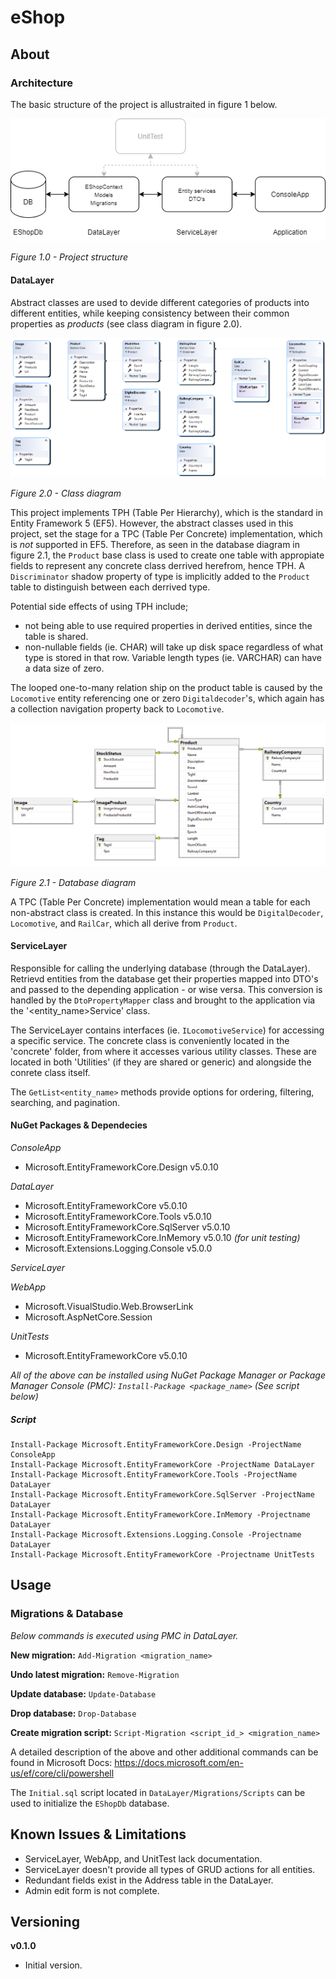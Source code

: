 # eShop
## About

### Architecture
The basic structure of the project is allustraited in figure 1 below.

![E Shop.Drawio](eShop.drawio.png)

*Figure 1.0 - Project structure*

#### DataLayer
Abstract classes are used to devide different categories of products into different entities, while keeping consistency between their common properties as *products* (see class diagram in figure 2.0).

![Class Diagram](ClassDiagram.png)

*Figure 2.0 - Class diagram*

This project implements TPH (Table Per Hierarchy), which is the standard in Entity Framework 5 (EF5).
However, the abstract classes used in this project, set the stage for a TPC (Table Per Concrete) implementation, which is *not* supported in EF5.
Therefore, as seen in the database diagram in figure 2.1, the `Product` base class is used to create one table with appropiate fields to represent any concrete class derrived herefrom, hence TPH.
A `Discriminator` shadow property of type is implicitly added to the `Product` table to distinguish between each derrived type.

Potential side effects of using TPH include;
- not being able to use required properties in derived entities, since the table is shared.
- non-nullable fields (ie. CHAR) will take up disk space regardless of what type is stored in that row. Variable length types (ie. VARCHAR) can have a data size of zero.

The looped one-to-many relation ship on the product table is caused by the `Locomotive` entity referencing one or zero `Digitaldecoder`'s, which again has a collection navigation property back to `Locomotive`.

![Database Diagram](DatabaseDiagram.png)

*Figure 2.1 - Database diagram*

A TPC (Table Per Concrete) implementation would mean a table for each non-abstract class is created.
In this instance this would be `DigitalDecoder`, `Locomotive`, and `RailCar`, which all derive from `Product`. 

#### ServiceLayer
Responsible for calling the underlying database (through the DataLayer).
Retrievd entities from the database get their properties mapped into DTO's and passed to the depending application - or wise versa.
This conversion is handled by the `DtoPropertyMapper` class and brought to the application via the '<entity_name>Service' class.

The ServiceLayer contains interfaces (ie. `ILocomotiveService`) for accessing a specific service. The concrete class is conveniently located in the 'concrete' folder, from where it accesses various utility classes. These are located in both 'Utilities' (if they are shared or generic) and alongside the conrete class itself.

The `GetList<entity_name>` methods provide options for ordering, filtering, searching, and pagination.

#### NuGet Packages & Dependecies
*ConsoleApp*
- Microsoft.EntityFrameworkCore.Design v5.0.10

*DataLayer*
- Microsoft.EntityFrameworkCore v5.0.10
- Microsoft.EntityFrameworkCore.Tools v5.0.10
- Microsoft.EntityFrameworkCore.SqlServer v5.0.10
- Microsoft.EntityFrameworkCore.InMemory v5.0.10 *(for unit testing)*
- Microsoft.Extensions.Logging.Console v5.0.0

*ServiceLayer*

*WebApp*
- Microsoft.VisualStudio.Web.BrowserLink
- Microsoft.AspNetCore.Session

*UnitTests*
- Microsoft.EntityFrameworkCore v5.0.10

*All of the above can be installed using NuGet Package Manager or Package Manager Console (PMC): `Install-Package <package_name>` (See script below)*

##### Script
```
Install-Package Microsoft.EntityFrameworkCore.Design -ProjectName ConsoleApp
Install-Package Microsoft.EntityFrameworkCore -ProjectName DataLayer
Install-Package Microsoft.EntityFrameworkCore.Tools -ProjectName DataLayer
Install-Package Microsoft.EntityFrameworkCore.SqlServer -ProjectName DataLayer
Install-Package Microsoft.EntityFrameworkCore.InMemory -Projectname DataLayer
Install-Package Microsoft.Extensions.Logging.Console -Projectname DataLayer
Install-Package Microsoft.EntityFrameworkCore -Projectname UnitTests
```

## Usage
### Migrations & Database
*Below commands is executed using PMC in DataLayer.*

**New migration:** `Add-Migration <migration_name>`

**Undo latest migration:** `Remove-Migration`

**Update database:** `Update-Database`

**Drop database:** `Drop-Database`

**Create migration script:** `Script-Migration <script_id_> <migration_name>`

A detailed description of the above and other additional commands can be found in Microsoft Docs: https://docs.microsoft.com/en-us/ef/core/cli/powershell

The `Initial.sql` script located in `DataLayer/Migrations/Scripts` can be used to initialize the `EShopDb` database. 

## Known Issues & Limitations
- ServiceLayer, WebApp, and UnitTest lack documentation.
- ServiceLayer doesn't provide all types of GRUD actions for all entities.
- Redundant fields exist in the Address table in the DataLayer.
- Admin edit form is not complete.

## Versioning
**v0.1.0**
- Initial version.
